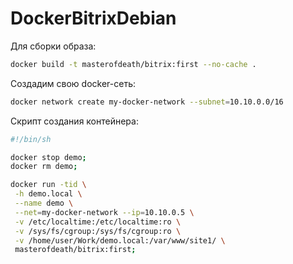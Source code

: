 # DockerBitrixDebian

Для сборки образа:
```sh
docker build -t masterofdeath/bitrix:first --no-cache .
```
Создадим свою docker-сеть:
```sh
docker network create my-docker-network --subnet=10.10.0.0/16
```

Скрипт создания контейнера:
```sh
#!/bin/sh

docker stop demo;
docker rm demo;

docker run -tid \
 -h demo.local \
 --name demo \
 --net=my-docker-network --ip=10.10.0.5 \
 -v /etc/localtime:/etc/localtime:ro \
 -v /sys/fs/cgroup:/sys/fs/cgroup:ro \
 -v /home/user/Work/demo.local:/var/www/site1/ \
 masterofdeath/bitrix:first;
```


